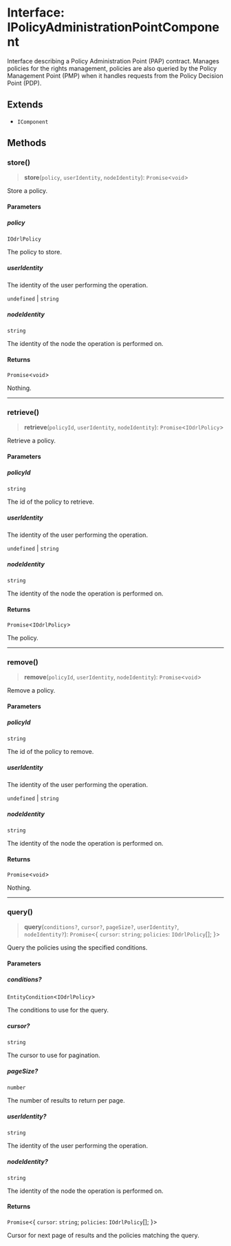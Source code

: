 # Interface: IPolicyAdministrationPointComponent

Interface describing a Policy Administration Point (PAP) contract.
Manages policies for the rights management, policies are also queried by the
Policy Management Point (PMP) when it handles requests from the Policy Decision Point (PDP).

## Extends

- `IComponent`

## Methods

### store()

> **store**(`policy`, `userIdentity`, `nodeIdentity`): `Promise`\<`void`\>

Store a policy.

#### Parameters

##### policy

`IOdrlPolicy`

The policy to store.

##### userIdentity

The identity of the user performing the operation.

`undefined` | `string`

##### nodeIdentity

`string`

The identity of the node the operation is performed on.

#### Returns

`Promise`\<`void`\>

Nothing.

***

### retrieve()

> **retrieve**(`policyId`, `userIdentity`, `nodeIdentity`): `Promise`\<`IOdrlPolicy`\>

Retrieve a policy.

#### Parameters

##### policyId

`string`

The id of the policy to retrieve.

##### userIdentity

The identity of the user performing the operation.

`undefined` | `string`

##### nodeIdentity

`string`

The identity of the node the operation is performed on.

#### Returns

`Promise`\<`IOdrlPolicy`\>

The policy.

***

### remove()

> **remove**(`policyId`, `userIdentity`, `nodeIdentity`): `Promise`\<`void`\>

Remove a policy.

#### Parameters

##### policyId

`string`

The id of the policy to remove.

##### userIdentity

The identity of the user performing the operation.

`undefined` | `string`

##### nodeIdentity

`string`

The identity of the node the operation is performed on.

#### Returns

`Promise`\<`void`\>

Nothing.

***

### query()

> **query**(`conditions?`, `cursor?`, `pageSize?`, `userIdentity?`, `nodeIdentity?`): `Promise`\<\{ `cursor`: `string`; `policies`: `IOdrlPolicy`[]; \}\>

Query the policies using the specified conditions.

#### Parameters

##### conditions?

`EntityCondition`\<`IOdrlPolicy`\>

The conditions to use for the query.

##### cursor?

`string`

The cursor to use for pagination.

##### pageSize?

`number`

The number of results to return per page.

##### userIdentity?

`string`

The identity of the user performing the operation.

##### nodeIdentity?

`string`

The identity of the node the operation is performed on.

#### Returns

`Promise`\<\{ `cursor`: `string`; `policies`: `IOdrlPolicy`[]; \}\>

Cursor for next page of results and the policies matching the query.
